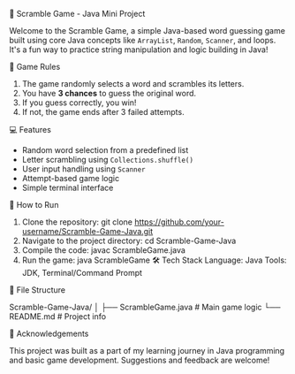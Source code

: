  🧠 Scramble Game - Java Mini Project

Welcome to the Scramble Game, a simple Java-based word guessing game built using core Java concepts like `ArrayList`, `Random`, `Scanner`, and loops. It's a fun way to practice string manipulation and logic building in Java!

📌 Game Rules

1. The game randomly selects a word and scrambles its letters.
2. You have **3 chances** to guess the original word.
3. If you guess correctly, you win!
4. If not, the game ends after 3 failed attempts.

💻 Features

- Random word selection from a predefined list
- Letter scrambling using `Collections.shuffle()`
- User input handling using `Scanner`
- Attempt-based game logic
- Simple terminal interface

🚀 How to Run

1. Clone the repository:
   git clone https://github.com/your-username/Scramble-Game-Java.git
2. Navigate to the project directory:
   cd Scramble-Game-Java
3. Compile the code:
   javac ScrambleGame.java
4. Run the game:
   java ScrambleGame
🛠️ Tech Stack
    Language: Java
     Tools: JDK, Terminal/Command Prompt

📂 File Structure

Scramble-Game-Java/
│
├── ScrambleGame.java   # Main game logic
└── README.md           # Project info

🙌 Acknowledgements

This project was built as a part of my learning journey in Java programming and basic game development. Suggestions and feedback are welcome!
